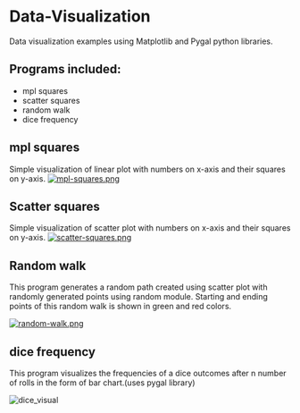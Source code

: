 # Data-Visualization
Data visualization examples using Matplotlib and Pygal python libraries.
## Programs included:
- mpl squares
- scatter squares
- random walk
- dice frequency
## mpl squares
Simple visualization of linear plot with numbers on x-axis and their squares on y-axis.
[![mpl-squares.png](https://i.postimg.cc/B6S289KD/mpl-squares.png)](https://postimg.cc/xkZX7ZgT)
## Scatter squares
Simple visualization of scatter plot with numbers on x-axis and their squares on y-axis.
[![scatter-squares.png](https://i.postimg.cc/pLdTnWGP/scatter-squares.png)](https://postimg.cc/0bLxTs14)
## Random walk
This program generates a random path created using scatter plot with randomly generated points using random module.
Starting and ending points of this random walk is shown in green and red colors.

[![random-walk.png](https://i.postimg.cc/8Ch7BKSH/random-walk.png)](https://postimg.cc/7CZPqNbG)
## dice frequency
This program visualizes the frequencies of a dice outcomes after n number of rolls in the form of bar chart.(uses pygal library)

![dice_visual](https://github.com/vikassnwl/readme-images/raw/master/dice_visual.svg)
